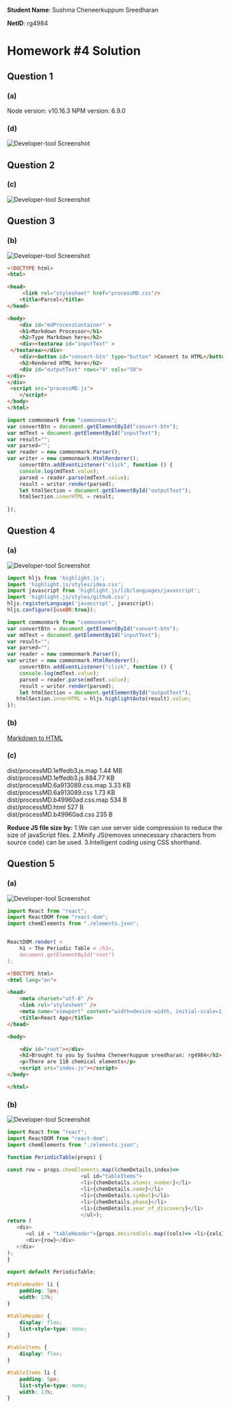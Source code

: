 **Student Name**:  Sushma Cheneerkuppum Sreedharan

**NetID**: rg4984

# Homework #4 Solution

## Question 1 

### (a)

Node version: v10.16.3
NPM version: 6.9.0

### (d)

![Developer-tool Screenshot](images/commonmark.png)

## Question 2 

### (c)

![Developer-tool Screenshot](images/parcel.png)

## Question 3 

### (b)

![Developer-tool Screenshot](images/markdown.png)

```HTML
<!DOCTYPE html>
<html>

<head>
     <link rel="stylesheet" href="processMD.css"/>
    <title>Parcel</title>
</head>

<body>
    <div id="mdProcessContainer" >
    <h1>Markdown Processor</h1>
    <h2>Type Markdown here</h2>
    <div><textarea id="inputText" >
 </textarea></div>
    <div><button id="convert-btn" type="button" >Convert to HTML</button></div>
    <h2>Rendered HTML here</h2>
    <div id="outputText" rows="4" cols="50">
</div>
</div>
 <script src="processMD.js">
    </script>
</body>
</html>

```

```javaScript
import commonmark from "commonmark";
var convertBtn = document.getElementById("convert-btn");
var mdText = document.getElementById("inputText");
var result="";
var parsed="";
var reader = new commonmark.Parser();
var writer = new commonmark.HtmlRenderer();
    convertBtn.addEventListener("click", function () {
    console.log(mdText.value);
    parsed = reader.parse(mdText.value);
    result = writer.render(parsed);
    let htmlSection = document.getElementById("outputText");
    htmlSection.innerHTML = result;
 
});
```
## Question 4

### (a)

![Developer-tool Screenshot](images/highlight.png)

```javascript
import hljs from 'highlight.js';
import 'highlight.js/styles/idea.css';
import javascript from 'highlight.js/lib/languages/javascript';
import 'highlight.js/styles/github.css';
hljs.registerLanguage('javascript', javascript);
hljs.configure({useBR:true});

import commonmark from "commonmark";
var convertBtn = document.getElementById("convert-btn");
var mdText = document.getElementById("inputText");
var result="";
var parsed="";
var reader = new commonmark.Parser();
var writer = new commonmark.HtmlRenderer();
    convertBtn.addEventListener("click", function () {
    console.log(mdText.value);
    parsed = reader.parse(mdText.value);
    result = writer.render(parsed);
    let htmlSection = document.getElementById("outputText");
   htmlSection.innerHTML = hljs.highlightAuto(result).value;
});
```
### (b)

[Markdown to HTML](http://csweb01.csueastbay.edu/~rg4984/mdProcess/processMD.html)

### (c)
dist/processMD.1effedb3.js.map        1.44 MB     
dist/processMD.1effedb3.js          884.77 KB    
dist/processMD.6a913089.css.map       3.33 KB       
dist/processMD.6a913089.css           1.73 KB    
dist/processMD.b49960ad.css.map         534 B     
dist/processMD.html                     527 B     
dist/processMD.b49960ad.css             235 B     

**Reduce JS file size by:**
1.We can use server side compression to reduce the size of javaScript files.
2.Minify JS(removes unnecessary characters from source code) can be used.
3.Intelligent coding using CSS shorthand.


## Question 5

### (a)

![Developer-tool Screenshot](images/reactApp.png)

```javaScript
import React from "react";
import ReactDOM from "react-dom";
import chemElements from "./elements.json";


ReactDOM.render( <
    h1 > The Periodic Table < /h1>,
    document.getElementById("root")
);
```

```HTML
<!DOCTYPE html>
<html lang="en">

<head>
    <meta charset="utf-8" />
    <link rel="stylesheet" />
    <meta name="viewport" content="width=device-width, initial-scale=1, shrink-to-fit=no" />
    <title>React App</title>
</head>

<body>

    <div id="root"></div>
    <h2>Brought to you by Sushma Cheneerkuppum sreedharan: rg4984</h2>
    <p>There are 118 chemical elements</p>
    <script src="index.js"></script>
</body>

</html>
```
### (b)

![Developer-tool Screenshot](images/periodicTable.png)

```javaScript
import React from "react";
import ReactDOM from "react-dom";
import chemElements from "./elements.json";

function PeriodicTable(props) {
    
const row = props.chemElements.map((chemDetails,index)=> 
                        <ul id="tableItems">
                        <li>{chemDetails.atomic_number}</li>
                        <li>{chemDetails.name}</li>
                        <li>{chemDetails.symbol}</li>
                        <li>{chemDetails.phase}</li>
                        <li>{chemDetails.year_of_discovery}</li>
                        </ul>);
return (
   <div>
      <ul id = "tableHeader">{props.desiredCols.map((cols)=> <li>{cols}</li>)}</ul>
      <div>{row}</div>
   </div>
);
}
      
export default PeriodicTable;
```
```CSS
#tableHeader li {
    padding: 5px;
    width: 13%;
}

#tableHeader {
    display: flex;
    list-style-type: none;
}

#tableItems {
    display: flex;
}

#tableItems li {
    padding: 5px;
    list-style-type: none;
    width: 13%;
}
```
